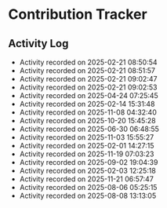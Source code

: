 # Contribution Tracker

## Activity Log

- Activity recorded on 2025-02-21 08:50:54
- Activity recorded on 2025-02-21 08:51:57
- Activity recorded on 2025-02-21 09:02:47
- Activity recorded on 2025-02-21 09:02:53
- Activity recorded on 2025-04-24 07:25:45
- Activity recorded on 2025-02-14 15:31:48
- Activity recorded on 2025-11-08 04:32:40
- Activity recorded on 2025-10-20 15:45:28
- Activity recorded on 2025-06-30 06:48:55
- Activity recorded on 2025-11-03 15:55:27
- Activity recorded on 2025-02-01 14:27:15
- Activity recorded on 2025-11-19 07:03:23
- Activity recorded on 2025-09-02 19:04:39
- Activity recorded on 2025-02-03 12:25:18
- Activity recorded on 2025-11-21 06:57:47
- Activity recorded on 2025-08-06 05:25:15
- Activity recorded on 2025-08-08 13:13:05
